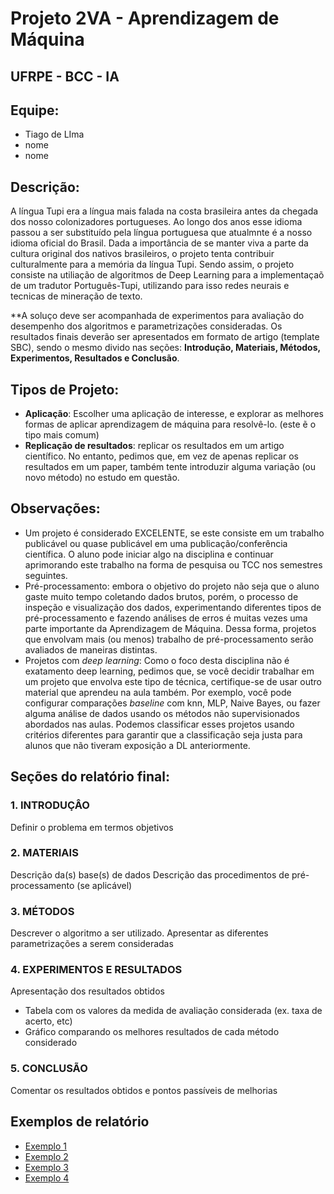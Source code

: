 # Projeto 2VA - Aprendizagem de Máquina				
## UFRPE - BCC - IA

## Equipe:
- Tiago de LIma
- nome
- nome

## Descrição:	
A língua Tupi era a língua mais falada na costa brasileira antes da chegada dos nosso colonizadores portugueses. Ao longo dos anos esse idioma passou a ser substituído pela língua portuguesa que atualmnte é  a nosso idioma oficial do Brasil. Dada a importância de se manter viva a parte da cultura original dos nativos brasileiros, o projeto tenta contribuir culturalmente para a memória da língua Tupi.
Sendo assim, o projeto consiste na utiliação de algoritmos de Deep Learning para a implementaçaõ de um tradutor Português-Tupi, utilizando para isso redes neurais e tecnicas de mineração de texto.

**A soluço deve ser acompanhada de experimentos para avaliação do desempenho dos algoritmos e parametrizações consideradas. Os resultados finais deverão ser apresentados em formato de artigo (template SBC), sendo o mesmo divido nas seções: **Introdução, Materiais, Métodos, Experimentos, Resultados e Conclusão**.				
				
## Tipos de Projeto:				
- **Aplicação**: Escolher uma aplicação de interesse, e explorar as melhores formas de aplicar aprendizagem de máquina para resolvê-lo. (este ẽ o tipo mais comum)			
- **Replicação de resultados**: replicar os resultados em um artigo científico. No entanto, pedimos que, em vez de apenas replicar os resultados em um paper, também tente introduzir alguma variação (ou novo método) no estudo em questão.

## Observações:				
- Um projeto é considerado EXCELENTE, se este consiste em um trabalho publicável ou quase publicável em uma publicação/conferência científica. O aluno pode iniciar algo na disciplina e continuar aprimorando este trabalho na forma de pesquisa ou TCC nos semestres seguintes.                        			
- Pré-processamento: embora o objetivo do projeto não seja que o aluno gaste muito tempo coletando dados brutos, porém, o processo de inspeção e visualização dos dados, experimentando diferentes tipos de pré-processamento e fazendo análises de erros é muitas vezes uma parte importante da Aprendizagem de Máquina. Dessa forma, projetos que envolvam mais (ou menos) trabalho de pré-processamento serão avaliados de maneiras distintas.			
- Projetos com *deep learning*: Como o foco desta disciplina não é exatamento deep learning, pedimos que, se você decidir trabalhar em um projeto que envolva este tipo de técnica, certifique-se de usar outro material que aprendeu na aula também. Por exemplo, você pode configurar comparações *baseline* com knn, MLP, Naive Bayes, ou fazer alguma análise de dados usando os métodos não supervisionados abordados nas aulas. Podemos classificar esses projetos usando critérios diferentes para garantir que a classificação seja justa para alunos que não tiveram exposição a DL anteriormente.

## Seções do relatório final:	
### 1. INTRODUÇÂO
Definir o problema em termos objetivos

### 2. MATERIAIS
Descrição da(s) base(s) de dados
Descrição das procedimentos de pré-processamento (se aplicável)

### 3. MÉTODOS
Descrever o algoritmo a ser utilizado. 
Apresentar as diferentes parametrizações a serem consideradas

### 4. EXPERIMENTOS E RESULTADOS
Apresentação dos resultados obtidos
- Tabela com os valores da medida de avaliação considerada (ex. taxa de acerto, etc)
- Gráfico comparando os melhores resultados de cada método considerado

### 5. CONCLUSÃO
Comentar os resultados obtidos e pontos passíveis de melhorias

## Exemplos de relatório
- [Exemplo 1](http://cs229.stanford.edu/proj2014/Yun%20Xu,%20Xinhui%20Wu,%20Qinxia%20Wang,%20Sentiment%20Analysis%20of%20Yelp's%20Ratings%20Based%20on%20Text%20Reviews.pdf)
- [Exemplo 2](http://cs229.stanford.edu/proj2018/report/16.pdf)
- [Exemplo 3](http://www.lbd.dcc.ufmg.br/colecoes/eniac/2016/059.pdf)
- [Exemplo 4](https://portaldeconteudo.sbc.org.br/index.php/eniac/article/view/4477/4401)


